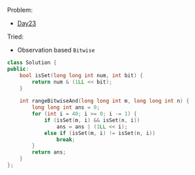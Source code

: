 Problem:
   - [Day23](https://leetcode.com/explore/challenge/card/30-day-leetcoding-challenge/531/week-4/3308/)

Tried:
   - Observation based `Bitwise`

``` c++
class Solution {
public:
    bool isSet(long long int num, int bit) {
        return num & (1LL << bit);
    }
    
    int rangeBitwiseAnd(long long int m, long long int n) {
        long long int ans = 0;
        for (int i = 40; i >= 0; i -= 1) {
            if (isSet(m, i) && isSet(n, i)) 
                ans = ans | (1LL << i);
            else if (isSet(m, i) != isSet(n, i))
                break;
        }
        return ans;
    }
};
```